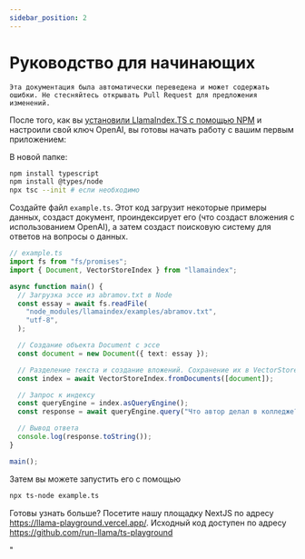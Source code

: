 ```yaml
---
sidebar_position: 2
---
```


# Руководство для начинающих

`Эта документация была автоматически переведена и может содержать ошибки. Не стесняйтесь открывать Pull Request для предложения изменений.`

После того, как вы [установили LlamaIndex.TS с помощью NPM](installation) и настроили свой ключ OpenAI, вы готовы начать работу с вашим первым приложением:

В новой папке:

```bash npm2yarn
npm install typescript
npm install @types/node
npx tsc --init # если необходимо
```

Создайте файл `example.ts`. Этот код загрузит некоторые примеры данных, создаст документ, проиндексирует его (что создаст вложения с использованием OpenAI), а затем создаст поисковую систему для ответов на вопросы о данных.

```ts
// example.ts
import fs from "fs/promises";
import { Document, VectorStoreIndex } from "llamaindex";

async function main() {
  // Загрузка эссе из abramov.txt в Node
  const essay = await fs.readFile(
    "node_modules/llamaindex/examples/abramov.txt",
    "utf-8",
  );

  // Создание объекта Document с эссе
  const document = new Document({ text: essay });

  // Разделение текста и создание вложений. Сохранение их в VectorStoreIndex
  const index = await VectorStoreIndex.fromDocuments([document]);

  // Запрос к индексу
  const queryEngine = index.asQueryEngine();
  const response = await queryEngine.query("Что автор делал в колледже?");

  // Вывод ответа
  console.log(response.toString());
}

main();
```

Затем вы можете запустить его с помощью

```bash
npx ts-node example.ts
```

Готовы узнать больше? Посетите нашу площадку NextJS по адресу https://llama-playground.vercel.app/. Исходный код доступен по адресу https://github.com/run-llama/ts-playground

"
